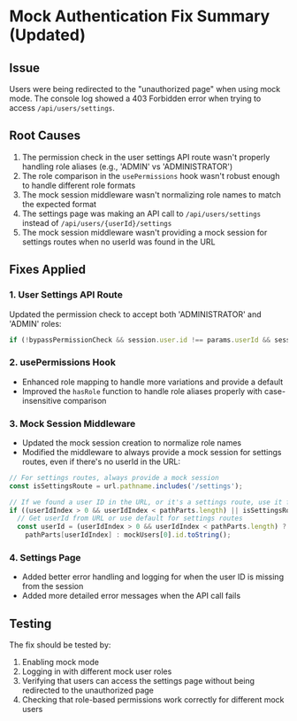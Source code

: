 # Mock Authentication Fix Summary (Updated)

## Issue
Users were being redirected to the "unauthorized page" when using mock mode. The console log showed a 403 Forbidden error when trying to access `/api/users/settings`.

## Root Causes
1. The permission check in the user settings API route wasn't properly handling role aliases (e.g., 'ADMIN' vs 'ADMINISTRATOR')
2. The role comparison in the `usePermissions` hook wasn't robust enough to handle different role formats
3. The mock session middleware wasn't normalizing role names to match the expected format
4. The settings page was making an API call to `/api/users/settings` instead of `/api/users/{userId}/settings`
5. The mock session middleware wasn't providing a mock session for settings routes when no userId was found in the URL

## Fixes Applied

### 1. User Settings API Route
Updated the permission check to accept both 'ADMINISTRATOR' and 'ADMIN' roles:
```typescript
if (!bypassPermissionCheck && session.user.id !== params.userId && session.user.role !== 'ADMINISTRATOR' && session.user.role !== 'ADMIN') {
```

### 2. usePermissions Hook
- Enhanced role mapping to handle more variations and provide a default
- Improved the `hasRole` function to handle role aliases properly with case-insensitive comparison

### 3. Mock Session Middleware
- Updated the mock session creation to normalize role names
- Modified the middleware to always provide a mock session for settings routes, even if there's no userId in the URL:
```typescript
// For settings routes, always provide a mock session
const isSettingsRoute = url.pathname.includes('/settings');

// If we found a user ID in the URL, or it's a settings route, use it for the mock session
if ((userIdIndex > 0 && userIdIndex < pathParts.length) || isSettingsRoute) {
  // Get userId from URL or use default for settings routes
  const userId = (userIdIndex > 0 && userIdIndex < pathParts.length) ? 
    pathParts[userIdIndex] : mockUsers[0].id.toString();
```

### 4. Settings Page
- Added better error handling and logging for when the user ID is missing from the session
- Added more detailed error messages when the API call fails

## Testing
The fix should be tested by:
1. Enabling mock mode
2. Logging in with different mock user roles
3. Verifying that users can access the settings page without being redirected to the unauthorized page
4. Checking that role-based permissions work correctly for different mock users